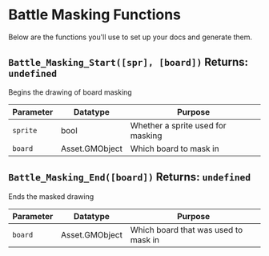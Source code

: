 # Battle Masking Functions
Below are the functions you'll use to set up your docs and generate them.

## `Battle_Masking_Start([spr], [board])` Returns: `undefined`
Begins the drawing of board masking

| Parameter | Datatype  | Purpose |
|-----------|-----------|---------|
|`sprite` |bool |Whether a sprite used for masking |
|`board` |Asset.GMObject |Which board to mask in |






















## `Battle_Masking_End([board])` Returns: `undefined`
Ends the masked drawing

| Parameter | Datatype  | Purpose |
|-----------|-----------|---------|
|`board` |Asset.GMObject |Which board that was used to mask in |






